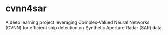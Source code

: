 # cvnn4sar
A deep learning project leveraging Complex-Valued Neural Networks (CVNN) for efficient ship detection on Synthetic Aperture Radar (SAR) data.
